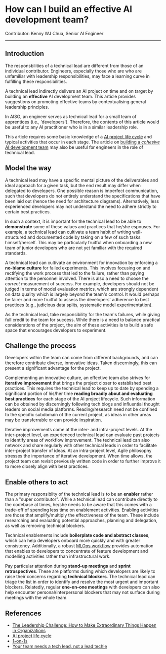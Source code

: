 # How can I build an effective AI development team?  
Contributor: Kenny WJ Chua, Senior AI Engineer

---  

## Introduction  
The responsbilities of a technical lead are different from those of an individual contributor. Engineers, especially those who are who are unfamiliar with leadership responsibilities, may face a learning curve in fulfilling these responsibilities.

A technical lead indirectly delivers an AI project on time and on target by building an **effective** AI development team. This article provides suggestions on promoting effective teams by contextualising general leadership principles. 

In AISG, an engineer serves as technical lead for a small team of apprentices (i.e., 'developers'). Therefore, the contents of this article would be useful to any AI practitioner who is in a similar leadership role.

This article requires some basic knowledge of a [AI project life cycle](https://www.datacamp.com/blog/machine-learning-lifecycle-explained) and typical activities that occur in each stage. The article on [building a *cohesive* AI development team](../2-proj-mgmt-tech-lead/cohesive-ai-team.md) may also be useful for engineers in the role of technical lead.

## Model the way  
A technical lead may have a specific mental picture of the deliverables and ideal approach for a given task, but the end result may differ when delegated to developers. One possible reason is imperfect communication, such that developers do not entirely understand the specifications that have been laid out (hence the need for architecture diagrams). Alternatively, less experienced developers may not understand the need to adhere strictly to certain best practices.

In such a context, it is important for the technical lead to be able to **demonstrate** some of these values and practices that he/she espouses. For example, a technical lead can cultivate a team habit of writing well-structured and documented code by taking on a few of such tasks himself/herself. This may be particularly fruitful when onboarding a new team of junior developers who are not yet familiar with the required standards.

A technical lead can cultivate an environment for innovation by enforcing a **no-blame culture** for failed experiments. This involves focusing on and rectifying the work process that led to the failure, rather than paying attention to the personnel involved. There is also a need to choose the *correct* measurement of success. For example, developers should not be judged in terms of model evaluation metrics, which are strongly dependent on data quality which is largely beyond the team's control. It would perhaps be fairer and more fruitful to assess the developers' adherence to best practices (e.g., judicious data splits, systematic model experimentation).

As the technical lead, take responsibility for the team's failures, while giving full credit to the team for success. While there is a need to balance practical considerations of the project, the aim of these activities is to build a safe space that encourages developers to experiment.

## Challenge the process
Developers within the team can come from different backgrounds, and can therefore contribute diverse, innovative ideas. Taken discerningly, this can present a significant advantage for the project.

Complementing an innovative culture, an effective team also strives for **iterative improvement** that brings the project closer to established best practices. This requires the technical lead to keep up to date by spending a significant portion of his/her time **reading broadly about and evaluating best practices** for each stage of the AI project lifecycle. Such information can be obtained by discerningly following tech blogs and influential thought leaders on social media platforms. Reading/research need not be confined to the specific subdomain of the current project, as ideas in other areas may be transferrable or can provide inspiration.

Iterative improvements come at the inter- and intra-project levels. At the inter-project level, an experienced technical lead can evaluate past projects to identify areas of workflow improvement. The technical lead can also network and share regularly with other technical leads in order to facilitate inter-project transfer of ideas. At an intra-project level, Agile philosophy stresses the importance of iterative development. When time allows, the project team can revisit previously written code in order to further improve it to more closely align with best practices.

## Enable others to act  
The primary responsiblity of the technical lead is to be an **enabler** rather than a "super contributor". While a technical lead can contribute directly to the codebase at times, he/she needs to be aware that this comes with a trade-off of spending less time on enablement activities. Enabling activities are those that amplify/multiply the effectiveness of the team. These include researching and evaluating potential approaches, planning and delegation, as well as removing technical blockers.

Technical enablements include **boilerplate code and abstract classes**, which can help developers onboard more quickly and with greater consistency. Additionally, a robust [MLOps workflow](../5-data-mgmt-exp-proc/e2e-workflow.md) provides automation that enables to developers to concentrate of feature development and modelling activities rather than infrastructural work.

Pay particular attention during **stand-up meetings** and **sprint retrospectives**. These are platforms during which developers are likely to raise their concerns regarding **technical blockers**. The technical lead can triage the list in order to identify and resolve the most urgent and important blockers. Relatedly, regular **one-on-one meetings** with developers can also help encounter personal/interpersonal blockers that may not surface during meetings with the whole team.

## References
- [The Leadership Challenge: How to Make Extraordinary Things Happen in Organizations](https://www.wiley.com/en-us/The+Leadership+Challenge%3A+How+to+Make+Extraordinary+Things+Happen+in+Organizations%2C+6th+Edition-p-9781119278962)
- [AI project life cycle](https://www.datacamp.com/blog/machine-learning-lifecycle-explained)
- [1-on-1s](https://github.com/LappleApple/awesome-leading-and-managing/blob/master/One-on-Ones.md)
- [Your team needs a tech lead, not a lead techie](https://zuehlke.github.io/machines-code-people/articles/tech-lead-needed.html)
